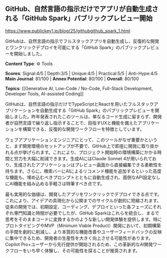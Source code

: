 ## GitHub、自然言語の指示だけでアプリが自動生成される「GitHub Spark」パブリックプレビュー開始

https://www.publickey1.jp/blog/25/githubgithub_spark_1.html

GitHubは、自然言語の指示でフルスタックアプリを自動生成し、反復的な開発とワンクリックデプロイを可能にする「GitHub Spark」のパブリックプレビューを開始しました。

**Content Type**: ⚙️ Tools

**Scores**: Signal:4/5 | Depth:3/5 | Unique:4/5 | Practical:5/5 | Anti-Hype:4/5
**Main Journal**: 81/100 | **Annex Potential**: 80/100 | **Overall**: 80/100

**Topics**: [[Generative AI, Low-Code / No-Code, Full-Stack Development, Developer Tools, AI-assisted Coding]]

GitHubは、自然言語の指示だけでTypeScriptとReactを用いたフルスタックアプリケーションを自動生成する「GitHub Spark」のパブリックプレビューを開始しました。昨年発表されたこのツールは、単なるコード生成に留まらず、開発者が自然言語で繰り返し指示することで、目指すUXと機能を備えたアプリケーションを構築できる、反復的な開発ワークフローを特徴としています。

ウェブアプリケーションエンジニアにとって、このツールがなぜ重要かというと、まず開発環境のセットアップが不要で、GitHub上で即座に開発に取り掛かれる点が挙げられます。これにより、プロジェクト開始時の環境構築にかかる時間と労力を大幅に削減できます。生成AIにはClaude Sonnet 4が用いられており、生成されたアプリケーションはプレビュー画面から直接編集できる柔軟性を持ちます。さらに、検索バーにAIによるリコメンド機能を追加するといった高度な機能も、埋め込むべきプロンプトとともに自動生成され、面倒なAPI設定なしにAI機能を組み込める手軽さは特筆すべき点です。

最も実用的な価値は、開発したアプリをワンクリックでデプロイできる点です。これにより、アイデアの具現化から公開までのサイクルが劇的に短縮されます。従来の開発では、初期設定、コーディング、デプロイといった各フェーズにそれぞれ専門知識と時間が必要でしたが、GitHub Sparkはこれらを統合し、まるで思考をそのままコードに変換するかのような新しい開発体験を提供します。特にプロトタイピングやMVP（Minimum Viable Product）開発において、初期構築の手間を劇的に削減し、より本質的な機能改善やユーザーフィードバックの反映に集中できるため、開発者の生産性を大きく向上させる可能性があります。Copilot Pro+ユーザーから先行提供が開始されるため、この革新的なAI開発ワークフローをいち早く体験し、その可能性を探ることが推奨されます。